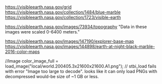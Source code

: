 https://visibleearth.nasa.gov/grid
https://visibleearth.nasa.gov/collection/1484/blue-marble
https://visibleearth.nasa.gov/collection/1723/visible-earth

https://visibleearth.nasa.gov/images/73934/topography
"Data in these images were scaled 0-6400 meters."

https://visibleearth.nasa.gov/images/147190/explorer-base-map
https://visibleearth.nasa.gov/images/144898/earth-at-night-black-marble-2016-color-maps



//Image color_image_full = load_image("local/world.200405.3x21600x21600.A1.png"); // stbi_load fails with error "Image too large to decode".  looks like it can only load PNGs with decompressed would-be size of ~1 GB or less.
